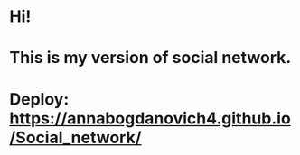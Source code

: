 # Hi! 

# This is my version of social network.

# Deploy: https://annabogdanovich4.github.io/Social_network/

